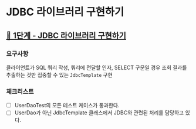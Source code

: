 # JDBC 라이브러리 구현하기

## [🚀 1단계 - JDBC 라이브러리 구현하기](https://techcourse.woowahan.com/s/cCM7rQR9/ls/FQkSkTQC)

### 요구사항
클라이언트가 SQL 쿼리 작성, 쿼리에 전달할 인자, SELECT 구문일 경우 조회 결과를 추출하는 것만 집중할 수 있는 `JdbcTemplate` 구현

### 체크리스트
- [ ] UserDaoTest의 모든 테스트 케이스가 통과한다.
- [ ] UserDao가 아닌 JdbcTemplate 클래스에서 JDBC와 관련된 처리를 담당하고 있다.
